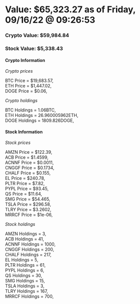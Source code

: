 # Value: $65,323.27 as of Friday, 09/16/22 @ 09:26:53 

### Crypto Value: $59,984.84

### Stock Value: $5,338.43

#### Crypto Information 
*Crypto prices* 

BTC Price = $19,683.57,  
ETH Price = $1,447.02,  
DOGE Price = $0.06,  


*Crypto holdings* 

BTC Holdings = 1.06BTC,  
ETH Holdings = 26.960005962ETH,  
DOGE Holdings = 1809.826DOGE,  


#### Stock Information 

*Stock prices* 

AMZN Price = $122.39,  
ACB Price = $1.4599,  
ACNNF Price = $0.0011,  
CNGGF Price = $0.1734,  
CHALF Price = $0.155,  
EL Price = $240.78,  
PLTR Price = $7.82,  
PYPL Price = $93.45,  
QS Price = $11.64,  
SMG Price = $54.465,  
TSLA Price = $296.58,  
TLRY Price = $3.2602,  
MRRCF Price = $1e-06,  


*Stock holdings* 

AMZN Holdings = 3,  
ACB Holdings = 41,  
ACNNF Holdings = 1000,  
CNGGF Holdings = 200,  
CHALF Holdings = 217,  
EL Holdings = 5,  
PLTR Holdings = 61,  
PYPL Holdings = 6,  
QS Holdings = 30,  
SMG Holdings = 15,  
TSLA Holdings = 3,  
TLRY Holdings = 167,  
MRRCF Holdings = 700,  


